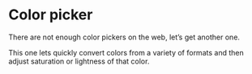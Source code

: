 # Color picker

There are not enough color pickers on the web, let’s get another one.

This one lets quickly convert colors from a variety of formats and then adjust saturation or lightness of that color.
